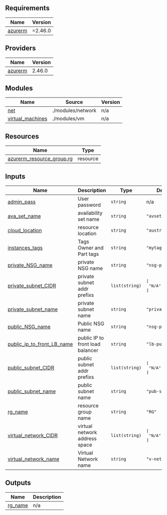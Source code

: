 ## Requirements

| Name | Version |
|------|---------|
| <a name="requirement_azurerm"></a> [azurerm](#requirement\_azurerm) | =2.46.0 |

## Providers

| Name | Version |
|------|---------|
| <a name="provider_azurerm"></a> [azurerm](#provider\_azurerm) | 2.46.0 |       

## Modules

| Name | Source | Version |
|------|--------|---------|
| <a name="module_net"></a> [net](#module\_net) | ./modules/network | n/a |
| <a name="module_virtual_machines"></a> [virtual\_machines](#module\_virtual\_machines) | ./modules/vm | n/a |

## Resources

| Name | Type |
|------|------|
| [azurerm_resource_group.rg](https://registry.terraform.io/providers/hashicorp/azurerm/2.46.0/docs/resources/resource_group) | resource |

## Inputs

| Name | Description | Type | Default | Required |
|------|-------------|------|---------|:--------:|
| <a name="input_admin_pass"></a> [admin\_pass](#input\_admin\_pass) | User password | `string` | n/a | yes |
| <a name="input_ava_set_name"></a> [ava\_set\_name](#input\_ava\_set\_name) | availability set name | `string` | `"avset"` | no |
| <a name="input_cloud_location"></a> [cloud\_location](#input\_cloud\_location) | resource location | `string` | `"australiaeast"` | no |
| <a name="input_instances_tags"></a> [instances\_tags](#input\_instances\_tags) | Tags Owner and Part tags | `string` | `"mytags"` | no |
| <a name="input_private_NSG_name"></a> [private\_NSG\_name](#input\_private\_NSG\_name) | private NSG name | `string` | `"nsg-public"` | no |
| <a name="input_private_subnet_CIDR"></a> [private\_subnet\_CIDR](#input\_private\_subnet\_CIDR) | private subnet addr prefixs | `list(string)` | <pre>[<br>  "N/A"<br>]</pre> | no |
| <a name="input_private_subnet_name"></a> [private\_subnet\_name](#input\_private\_subnet\_name) | private subnet name | `string` | `"private-sub"` | no |
| <a name="input_public_NSG_name"></a> [public\_NSG\_name](#input\_public\_NSG\_name) | Public NSG name | `string` | `"nsg-public"` | no |
| <a name="input_public_ip_to_front_LB_name"></a> [public\_ip\_to\_front\_LB\_name](#input\_public\_ip\_to\_front\_LB\_name) | public IP to front load balancer | `string` | `"lb-pulic-ip"` | no |
| <a name="input_public_subnet_CIDR"></a> [public\_subnet\_CIDR](#input\_public\_subnet\_CIDR) | public subnet addr prefixs | `list(string)` | <pre>[<br>  "N/A"<br>]</pre> | no |
| <a name="input_public_subnet_name"></a> [public\_subnet\_name](#input\_public\_subnet\_name) | public subnet name | `string` | `"pub-sub"` | no |
| <a name="input_rg_name"></a> [rg\_name](#input\_rg\_name) | resource group name | `string` | `"RG"` | no |
| <a name="input_virtual_network_CIDR"></a> [virtual\_network\_CIDR](#input\_virtual\_network\_CIDR) | virtual network address space | `list(string)` | <pre>[<br>  "N/A"<br>]</pre> | no |
| <a name="input_virtual_network_name"></a> [virtual\_network\_name](#input\_virtual\_network\_name) | Virtual Network name | `string` | `"v-net"` | no |

## Outputs

| Name | Description |
|------|-------------|
| <a name="output_rg_name"></a> [rg\_name](#output\_rg\_name) | n/a |

